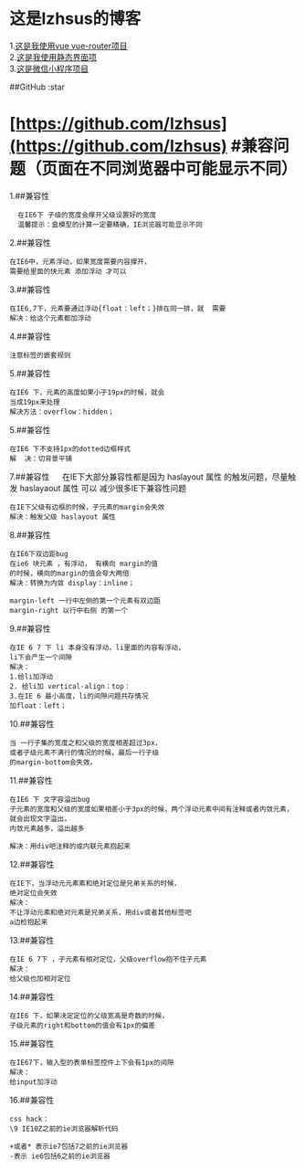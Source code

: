 这是lzhsus的博客
===================================  

1.[这是我使用vue vue-router项目](https://github.com/lzhsus/db)<br /> 
2.[这是我使用静态界面项](https://github.com/lzhsus/iTravel)<br /> 
3.[这是微信小程序项目](https://github.com/lzhsus/wx)<br /> 

##GitHub :star

[https://github.com/lzhsus](https://github.com/lzhsus)
#兼容问题（页面在不同浏览器中可能显示不同）
==========
1.##兼容性
````
  在IE6下 子级的宽度会撑开父级设置好的宽度
  温馨提示：盒模型的计算一定要精确，IE浏览器可能显示不同
  ````

2.##兼容性
  ````
 在IE6中，元素浮动，如果宽度需要内容撑开，
 需要给里面的快元素 添加浮动 才可以
  ````
3.##兼容性
  ````
 在IE6,7下，元素要通过浮动{float：left；}排在同一排，就  需要
  解决：给这个元素都加浮动
  ````
4.##兼容性
  ````
 注意标签的嵌套规则
  ````
5.##兼容性
  ````
 在IE6 下，元素的高度如果小于19px的时候，就会
 当成19px来处理
  解决方法：overflow：hidden；
  ````
5.##兼容性
  ````
 在IE6 下不支持1px的dotted边框样式
  解  决：切背景平铺
````
7.##兼容性
  ````  ````
在IE下大部分兼容性都是因为 haslayout 属性
的触发问题，尽量触发 haslayaout 属性 可以
减少很多IE下兼容性问题
  ````
在IE下父级有边框的时候，子元素的margin会失效
 解决：触发父级 haslayout 属性
  ````
8.##兼容性
  ````
在IE6下双边距bug
 在ie6 块元素 ，有浮动， 有横向 margin的值
的时候，横向的margin的值会夸大两倍
解决：转换为内敛 display：inline；

margin-left 一行中左侧的第一个元素有双边距
margin-right 以行中右侧 的第一个
  ````
9.##兼容性 
   ````
在IE 6 7 下 li 本身没有浮动，li里面的内容有浮动，
li下会产生一个间隙
解决：
 1.给li加浮动
 2. 给li加 vertical-align：top：
 3.在IE 6 最小高度，li的间隙问题共存情况
 加float：left；
  ````
10.##兼容性 
  ````
 当 一行子集的宽度之和父级的宽度相差超过3px，
 或者子级元素不满行的情况的时候，最后一行子级
 的margin-bottom会失效。
  ````
11.##兼容性
  ````
在IE6 下 文字容溢出bug
子元素的宽度和父级的宽度如果相差小于3px的时候，两个浮动元素中间有注释或者内敛元素，就会出现文字溢出，
内敛元素越多，溢出越多
  
解决：用div吧注释的或内联元素抱起来
  ````
12.##兼容性
  ````
在IE下，当浮动元元素素和绝对定位是兄弟关系的时候，
绝对定位会失效
解决：
 不让浮动元素和绝对元素是兄弟关系，用div或者其他标签吧
a边检抱起来
  ````
13.##兼容性
   ````
在IE 6 7下 ，子元素有相对定位，父级overflow抱不住子元素
解决：
 给父级也加相对定位
  ````
14.##兼容性
  ````
在IE6 下，如果决定定位的父级宽高是奇数的时候，
子级元素的right和bottom的值会有1px的偏差
  ````
15.##兼容性
  ````
在IE67下，输入型的表单标签控件上下会有1px的间隙
解决：
给input加浮动
  ````
16.##兼容性
  ````
css hack：
 \9 IE10Z之前的ie浏览器解析代码

+或者* 表示ie7包括7之前的ie浏览器
-表示 ie6包括6之前的ie浏览器

  ````







